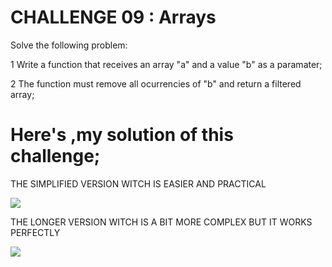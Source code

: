 # CHALLENGE 09 : Arrays 

Solve the following problem:

1 Write a function that receives an array "a" and a value "b" as a paramater;
</br> 

2 The function must remove all ocurrencies of "b" and return a filtered array;





# Here's ,my solution of this challenge;



THE SIMPLIFIED VERSION WITCH IS EASIER AND PRACTICAL


<a target="_blank"><img src="https://mir-s3-cdn-cf.behance.net/project_modules/fs/4965e5142914517.6278ff6741f0f.png" target="_blank"></a>



THE LONGER VERSION WITCH IS A BIT MORE COMPLEX BUT IT WORKS PERFECTLY


<a target="_blank"><img src="https://mir-s3-cdn-cf.behance.net/project_modules/fs/f9cd6e142914517.6278ff6742743.png" target="_blank"></a>

